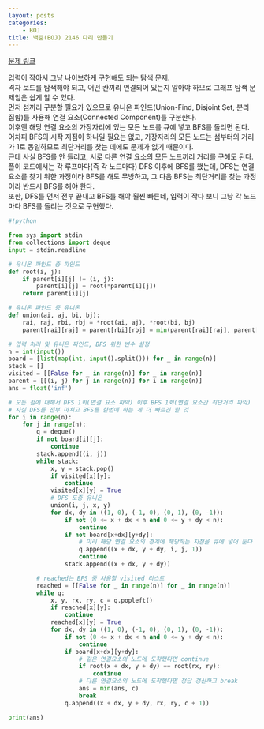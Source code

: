 ```yaml
---
layout: posts
categories:
    - BOJ
title: 백준(BOJ) 2146 다리 만들기
---
```


[문제 링크](https://www.acmicpc.net/problem/2146)

입력이 작아서 그냥 나이브하게 구현해도 되는 탐색 문제.  
격자 보드를 탐색해야 되고, 어떤 칸끼리 연결되어 있는지 알아야 하므로 그래프 탐색 문제임은 쉽게 알 수 있다.  
먼저 섬끼리 구분할 필요가 있으므로 유니온 파인드(Union-Find, Disjoint Set, 분리 집합)를 사용해 연결 요소(Connected Component)를 구분한다.  
이후엔 해당 연결 요소의 가장자리에 있는 모든 노드를 큐에 넣고 BFS를 돌리면 된다.  
어차피 BFS의 시작 지점이 하나일 필요는 없고, 가장자리의 모든 노드는 섬부터의 거리가 1로 동일하므로 최단거리를 찾는 데에도 문제가 없기 때문이다.  
근데 사실 BFS를 안 돌리고, 서로 다른 연결 요소의 모든 노드끼리 거리를 구해도 된다.  
풀이 코드에서는 각 루프마다(즉 각 노드마다) DFS 이후에 BFS를 했는데, DFS는 연결 요소를 찾기 위한 과정이라 BFS를 해도 무방하고, 그 다음 BFS는 최단거리를 찾는 과정이라 반드시 BFS를 해야 한다.  
또한, DFS를 먼저 전부 끝내고 BFS를 해야 훨씬 빠른데, 입력이 작다 보니 그냥 각 노드마다 BFS를 돌리는 것으로 구현했다.  


```python
#!python

from sys import stdin
from collections import deque
input = stdin.readline

# 유니온 파인드 중 파인드
def root(i, j):
    if parent[i][j] != (i, j):
        parent[i][j] = root(*parent[i][j])
    return parent[i][j]

# 유니온 파인드 중 유니온
def union(ai, aj, bi, bj):
    rai, raj, rbi, rbj = *root(ai, aj), *root(bi, bj)
    parent[rai][raj] = parent[rbi][rbj] = min(parent[rai][raj], parent[rbi][rbj])

# 입력 처리 및 유니온 파인드, BFS 위한 변수 설정
n = int(input())
board = [list(map(int, input().split())) for _ in range(n)]
stack = []
visited = [[False for _ in range(n)] for _ in range(n)]
parent = [[(i, j) for j in range(n)] for i in range(n)]
ans = float('inf')

# 모든 점에 대해서 DFS 1회(연결 요소 파악) 이후 BFS 1회(연결 요소간 최단거리 파악)
# 사실 DFS를 전부 마치고 BFS를 한번에 하는 게 더 빠르긴 할 것
for i in range(n):
    for j in range(n):
        q = deque()
        if not board[i][j]:
            continue
        stack.append((i, j))
        while stack:
            x, y = stack.pop()
            if visited[x][y]:
                continue
            visited[x][y] = True
            # DFS 도중 유니온
            union(i, j, x, y)
            for dx, dy in ((1, 0), (-1, 0), (0, 1), (0, -1)):
                if not (0 <= x + dx < n and 0 <= y + dy < n):
                    continue
                if not board[x+dx][y+dy]:
                    # 미리 해당 연결 요소의 경계에 해당하는 지점을 큐에 넣어 둔다
                    q.append((x + dx, y + dy, i, j, 1))
                    continue
                stack.append((x + dx, y + dy))

        # reached는 BFS 중 사용할 visited 리스트
        reached = [[False for _ in range(n)] for _ in range(n)]
        while q:
            x, y, rx, ry, c = q.popleft()
            if reached[x][y]:
                continue
            reached[x][y] = True
            for dx, dy in ((1, 0), (-1, 0), (0, 1), (0, -1)):
                if not (0 <= x + dx < n and 0 <= y + dy < n):
                    continue
                if board[x+dx][y+dy]:
                    # 같은 연결요소의 노드에 도착했다면 continue
                    if root(x + dx, y + dy) == root(rx, ry):
                        continue
                    # 다른 연결요소의 노드에 도착했다면 정답 갱신하고 break
                    ans = min(ans, c)
                    break
                q.append((x + dx, y + dy, rx, ry, c + 1))

print(ans)

```
